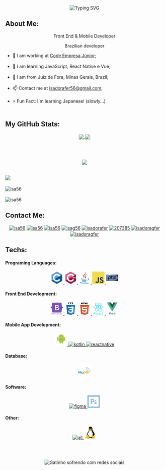<div align="center">
  <img src="https://readme-typing-svg.herokuapp.com?color=%23DD6387&center=true&vCenter=true&lines=Hello!+I+am+Isadora!;Welcome+to+my+profile!" alt="Typing SVG">
<br>
</div>

## About Me:
<p align="center">Front End & Mobile Developer</p>
<p align="center">Brazilian developer</p>
<ul>
  <li> 🔭 I am working at <a href="https://codejr.com.br/" target="_blank">Code Empresa Júnior</a>;</li> <br>
  <li> 🌱 I am learning JavaScript, React Native e Vue;</li> <br>
  <li> 📍 I am from Juiz de Fora, Minas Gerais, Brazil;</li> <br>
  <li> 📫 Contact me at <a href="mailto:isadorafer56@gmail.com" target="_blank">isadorafer56@gmail.com</a>;</li> <br>
  <li> ⚡ Fun Fact: I'm learning Japanese! (slowly...)</li>  <br>
</ul>

## My GitHub Stats:

<p align="center">
  
  <a href="https://github.com/isa56">
    <img height="155em" width="auto" align="center" src="https://github-readme-stats.vercel.app/api?username=isa56&show_icons=true&theme=dracula&hide_border=true&include_all_commits=true&count_private=true" />
  </a>
  <a href="https://github.com/isa56">
    <img height="155em" width="auto" align="center" src="https://github-readme-stats.vercel.app/api/top-langs/?username=isa56&layout=compact&theme=dracula&hide_border=true" />
  </a>

<br><br>
  
  <p align="center">
    <a alt="trophy" href="https://github.com/isa56">
      <img align="center" src="https://github-profile-trophy.vercel.app/?username=isa56&theme=dracula"/>
    </a>
  <br><br>  
  </p>
  
  <a href="https://github.com/isa56" alt="Git Graph">
    <img height="250em" width="auto" align="center" src="https://activity-graph.herokuapp.com/graph?username=isa56&theme=dracula" />
  </a>
  <br><br>
  <img align="center" src="https://github-readme-streak-stats.herokuapp.com/?user=isa56&theme=dracula" alt="isa56" />
  <br><br>
  <img src="https://komarev.com/ghpvc/?username=isa56&label=Profile%20views&color=dd6387&style=flat" alt="isa56" />

</p>
  
## Contact Me:

<div align="center">
  <a href="mailto:isadorafer56@gmail.com" target="blank"><img align="center" src="https://upload.wikimedia.org/wikipedia/commons/thumb/7/7e/Gmail_icon_%282020%29.svg/2560px-Gmail_icon_%282020%29.svg.png" alt="isa56" height="auto" width="30" /></a>
  <a href="https://codepen.io/isa56" target="blank"><img align="center" src="https://raw.githubusercontent.com/rahuldkjain/github-profile-readme-generator/master/src/images/icons/Social/codepen.svg" alt="isa56" height="30" width="40" /></a>
  <a href="https://dev.to/isa56" target="blank"><img align="center" src="https://raw.githubusercontent.com/rahuldkjain/github-profile-readme-generator/master/src/images/icons/Social/devto.svg" alt="isa56" height="30" width="40" /></a>
  <a href="https://twitter.com/isag56" target="blank"><img align="center" src="https://raw.githubusercontent.com/rahuldkjain/github-profile-readme-generator/master/src/images/icons/Social/twitter.svg" alt="isag56" height="30" width="40" /></a>
  <a href="https://linkedin.com/in/isadorafer" target="blank"><img align="center" src="https://raw.githubusercontent.com/rahuldkjain/github-profile-readme-generator/master/src/images/icons/Social/linked-in-alt.svg" alt="isadorafer" height="30" width="40" /></a>
  <a href="https://stackoverflow.com/users/207385" target="blank"><img align="center" src="https://raw.githubusercontent.com/rahuldkjain/github-profile-readme-generator/master/src/images/icons/Social/stack-overflow.svg" alt="207385" height="30" width="40" /></a>
  <a href="https://fb.com/isadoragfer" target="blank"><img align="center" src="https://raw.githubusercontent.com/rahuldkjain/github-profile-readme-generator/master/src/images/icons/Social/facebook.svg" alt="isadoragfer" height="30" width="40" /></a>
  <a href="https://instagram.com/isadoragfer" target="blank"><img align="center" src="https://raw.githubusercontent.com/rahuldkjain/github-profile-readme-generator/master/src/images/icons/Social/instagram.svg" alt="isadoragfer" height="30" width="40" /></a>
</div>

## Techs:

#### Programing Languages:
<p align="center"> 
  <a href="https://www.cprogramming.com/" target="_blank" rel="noreferrer"> <img src="https://raw.githubusercontent.com/devicons/devicon/master/icons/c/c-original.svg" alt="c" width="40" height="40"/> </a>
  <a href="https://www.w3schools.com/cpp/" target="_blank" rel="noreferrer"> <img src="https://raw.githubusercontent.com/devicons/devicon/master/icons/cplusplus/cplusplus-original.svg" alt="cplusplus" width="40" height="40"/> </a>
  <a href="https://www.java.com" target="_blank" rel="noreferrer"> <img src="https://raw.githubusercontent.com/devicons/devicon/master/icons/java/java-original.svg" alt="java" width="40" height="40"/> </a>
  <a href="https://developer.mozilla.org/en-US/docs/Web/JavaScript" target="_blank" rel="noreferrer"> <img src="https://raw.githubusercontent.com/devicons/devicon/master/icons/javascript/javascript-original.svg" alt="javascript" width="40" height="40"/> </a>
  <a href="https://www.php.net" target="_blank" rel="noreferrer"> <img src="https://raw.githubusercontent.com/devicons/devicon/master/icons/php/php-original.svg" alt="php" width="40" height="40"/> </a>
</p>

#### Front End Development:
<p align="center"> 
  <a href="https://getbootstrap.com" target="_blank" rel="noreferrer"> <img src="https://raw.githubusercontent.com/devicons/devicon/master/icons/bootstrap/bootstrap-plain-wordmark.svg" alt="bootstrap" width="40" height="40"/> </a>
  <a href="https://www.w3schools.com/css/" target="_blank" rel="noreferrer"> <img src="https://raw.githubusercontent.com/devicons/devicon/master/icons/css3/css3-original-wordmark.svg" alt="css3" width="40" height="40"/> </a> 
  <a href="https://www.w3.org/html/" target="_blank" rel="noreferrer"> <img src="https://raw.githubusercontent.com/devicons/devicon/master/icons/html5/html5-original-wordmark.svg" alt="html5" width="40" height="40"/> </a>
  <a href="https://reactjs.org/" target="_blank" rel="noreferrer"> <img src="https://raw.githubusercontent.com/devicons/devicon/master/icons/react/react-original-wordmark.svg" alt="react" width="40" height="40"/> </a>
  <a href="https://vuejs.org/" target="_blank" rel="noreferrer"> <img src="https://raw.githubusercontent.com/devicons/devicon/master/icons/vuejs/vuejs-original-wordmark.svg" alt="vuejs" width="40" height="40"/> </a>
</p>

#### Mobile App Development:
<p align="center"> 
  <a href="https://developer.android.com" target="_blank" rel="noreferrer"> <img src="https://raw.githubusercontent.com/devicons/devicon/master/icons/android/android-original-wordmark.svg" alt="android" width="40" height="40"/> </a>
  <a href="https://kotlinlang.org" target="_blank" rel="noreferrer"> <img src="https://www.vectorlogo.zone/logos/kotlinlang/kotlinlang-icon.svg" alt="kotlin" width="40" height="40"/> </a>
  <a href="https://reactnative.dev/" target="_blank" rel="noreferrer"> <img src="https://reactnative.dev/img/header_logo.svg" alt="reactnative" width="40" height="40"/> </a> 
</p>

#### Database:
<p align="center"> 
  <a href="https://www.mysql.com/" target="_blank" rel="noreferrer"> <img src="https://raw.githubusercontent.com/devicons/devicon/master/icons/mysql/mysql-original-wordmark.svg" alt="mysql" width="40" height="40"/> </a>
</p>

#### Software:
<p align="center"> 
  <a href="https://www.figma.com/" target="_blank" rel="noreferrer"> <img src="https://www.vectorlogo.zone/logos/figma/figma-icon.svg" alt="figma" width="40" height="40"/> </a>
  <a href="https://www.photoshop.com/en" target="_blank" rel="noreferrer"> <img src="https://raw.githubusercontent.com/devicons/devicon/master/icons/photoshop/photoshop-line.svg" alt="photoshop" width="40" height="40"/> </a>
</p>

#### Other:
<p align="center"> 
  <a href="https://git-scm.com/" target="_blank" rel="noreferrer"> <img src="https://www.vectorlogo.zone/logos/git-scm/git-scm-icon.svg" alt="git" width="40" height="40"/> </a>
  <a href="https://www.linux.org/" target="_blank" rel="noreferrer"> <img src="https://raw.githubusercontent.com/devicons/devicon/master/icons/linux/linux-original.svg" alt="linux" width="40" height="40"/> </a>
</p>

<br><br>

<div align="center">
  <img height="50%" src="https://i.imgur.com/zO1w9BF.gif" alt="Gatinho sofrendo com redes sociais" />
</div>
